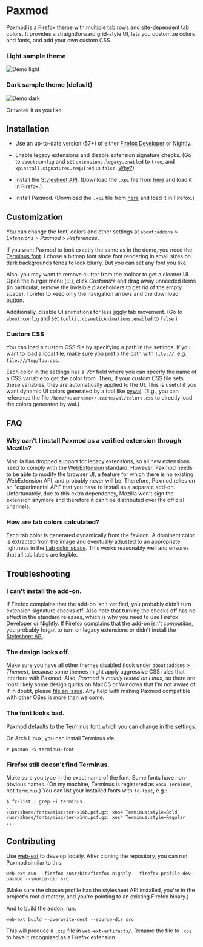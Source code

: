
# Paxmod

Paxmod is a Firefox theme with multiple tab rows and site-dependent tab colors. It provides a straightforward grid-style UI, lets you customize colors and fonts, and add your own custom CSS.


### Light sample theme

![Demo light](https://i.imgur.com/8LUV8Sv.png)

### Dark sample theme (default)

![Demo dark](https://i.imgur.com/bjYnDKY.gif)

Or tweak it as you like.


## Installation

- Use an up-to-date version (57+) of either [Firefox Developer](https://www.mozilla.org/en-US/firefox/developer/) or Nightly.

- Enable legacy extensions and disable extension signature checks. (Go to `about:config` and set `extensions.legacy.enabled` to `true`, and `xpinstall.signatures.required` to `false`. [Why?](#why-cant-i-install-paxmod-as-a-verified-extension-through-mozilla))

- Install the [Stylesheet API](https://github.com/numirias/stylesheet-api-experiment). (Download the `.xpi` file from  [here](https://github.com/numirias/stylesheet-api-experiment/releases/latest) and load it in Firefox.)

- Install Paxmod. (Download the `.xpi` file from [here](https://github.com/numirias/paxmod/releases/latest) and load it in Firefox.)

## Customization

You can change the font, colors and other settings at `about:addons` > *Extensions* > *Paxmod* > *Preferences*.

If you want Paxmod to look exactly the same as in the demo, you need the [Terminus font](http://terminus-font.sourceforge.net/). I chose a bitmap font since font rendering in small sizes on dark backgrounds tends to look blurry. But you can set any font you like.

Also, you may want to remove clutter from the toolbar to get a cleaner UI. Open the burger menu (☰), click *Customize* and drag away unneeded items (in particular, remove the invisible placeholders to get rid of the empty space). I prefer to keep only the navigation arrows and the download button.

Additionally, disable UI animations for less jiggly tab movement. (Go to `about:config` and set `toolkit.cosmeticAnimations.enabled` to `false`.)

### Custom CSS

You can load a custom CSS file by specifying a path in the settings. If you want to load a local file, make sure you prefix the path with `file://`, e.g. `file:///tmp/foo.css`.

Each color in the settings has a *Var* field where you can specify the name of a CSS variable to get the color from. Then, if your custom CSS file sets these variables, they are automatically applied to the UI. This is useful if you want dynamic UI colors generated by a tool like [pywal](https://github.com/dylanaraps/pywal). (E.g., you can reference the file `/home/<username>/.cache/wal/colors.css` to directly load the colors generated by wal.)



## FAQ

### Why can't I install Paxmod as a verified extension through Mozilla?

Mozilla has dropped support for legacy extensions, so all new extensions need to comply with the [WebExtension](https://developer.mozilla.org/en-US/Add-ons/WebExtensions) standard. However, Paxmod needs to be able to modify the browser UI, a feature for which there is no existing WebExtension API, and probably never will be. Therefore, Paxmod relies on an "experimental API" that you have to install as a separate add-on. Unfortunately, due to this extra dependency, Mozilla won't sign the extension anymore and therefore it can't be distributed over the official channels.

### How are tab colors calculated?

Each tab color is generated dynamically from the favicon. A dominant color is extracted from the image and eventually adjusted to an appropriate lightness in the [Lab color space](https://en.wikipedia.org/wiki/Lab_color_space). This works reasonably well and ensures that all tab labels are legible.

## Troubleshooting

### I can't install the add-on.

If Firefox complains that the add-on isn't verified, you probably didn't turn extension signature checks off. Also note that turning the checks off has no effect in the standard releases, which is why you need to use Firefox Developer or Nightly. If Firefox complains that the add-on isn't *compatible*, you probably forgot to turn on legacy extensions or didn't install the [Stylesheet API](https://github.com/numirias/stylesheet-api-experiment).

### The design looks off.

Make sure you have all other themes disabled (look under `about:addons` > *Themes*), because some themes might apply aggressive CSS rules that interfere with Paxmod. Also, *Paxmod is mainly tested on Linux*, so there are most likely some design quirks on MacOS or Windows that I'm not aware of. If in doubt, please [file an issue](https://github.com/numirias/paxmod/issues/new). Any help with making Paxmod compatible with other OSes is more than welcome.

### The font looks bad.

Paxmod defaults to the [Terminus font](http://terminus-font.sourceforge.net/) which you can change in the settings.

On Arch Linux, you can install Terminus via:

    # pacman -S terminus-font

### Firefox still doesn't find Terminus.

Make sure you type in the exact name of the font. Some fonts have non-obvious names. (On my machine, Terminus is registered as `xos4 Terminus`, not `Terminus`.) You can list your installed fonts with `fc-list`, e.g.:

    $ fc-list | grep -i terminus
    ...
    /usr/share/fonts/misc/ter-x16b.pcf.gz: xos4 Terminus:style=Bold
    /usr/share/fonts/misc/ter-x14n.pcf.gz: xos4 Terminus:style=Regular
    ...

## Contributing

Use [web-ext](https://developer.mozilla.org/en-US/Add-ons/WebExtensions/Getting_started_with_web-ext) to develop locally. After cloning the repository, you can run Paxmod similar to this:

    web-ext run --firefox /usr/bin/firefox-nightly --firefox-profile dev-paxmod --source-dir src

(Make sure the chosen profile has the stylesheet API installed, you're in the project's root directory, and you're pointing to an existing Firefox binary.)

And to build the addon, run:

    web-ext build --overwrite-dest --source-dir src 

This will produce a `.zip` file in `web-ext-artifacts/`. Rename the file to `.xpi` to have it recognized as a Firefox extension.
